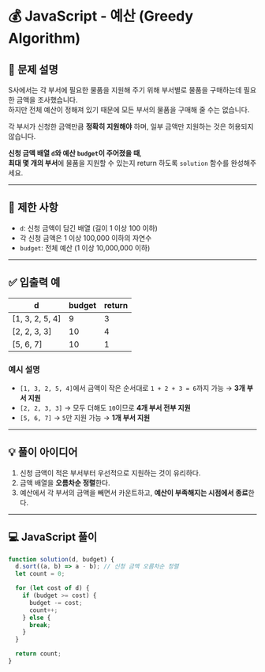 # 💰 JavaScript - 예산 (Greedy Algorithm)

## 📝 문제 설명
S사에서는 각 부서에 필요한 물품을 지원해 주기 위해 부서별로 물품을 구매하는데 필요한 금액을 조사했습니다.  
하지만 전체 예산이 정해져 있기 때문에 모든 부서의 물품을 구매해 줄 수는 없습니다.  

각 부서가 신청한 금액만큼 **정확히 지원해야** 하며, 일부 금액만 지원하는 것은 허용되지 않습니다.

**신청 금액 배열 `d`와 예산 `budget`이 주어졌을 때**,  
**최대 몇 개의 부서**에 물품을 지원할 수 있는지 return 하도록 `solution` 함수를 완성해주세요.

---

## 📌 제한 사항
- `d`: 신청 금액이 담긴 배열 (길이 1 이상 100 이하)
- 각 신청 금액은 1 이상 100,000 이하의 자연수
- `budget`: 전체 예산 (1 이상 10,000,000 이하)

---

## ✅ 입출력 예

| d             | budget | return |
|---------------|--------|--------|
| [1, 3, 2, 5, 4] | 9      | 3      |
| [2, 2, 3, 3]   | 10     | 4      |
| [5, 6, 7]      | 10     | 1      |

### 예시 설명
- `[1, 3, 2, 5, 4]`에서 금액이 작은 순서대로 `1 + 2 + 3 = 6`까지 가능 → **3개 부서 지원**
- `[2, 2, 3, 3]` → 모두 더해도 `10`이므로 **4개 부서 전부 지원**
- `[5, 6, 7]` → `5`만 지원 가능 → **1개 부서 지원**

---

## 💡 풀이 아이디어

1. 신청 금액이 적은 부서부터 우선적으로 지원하는 것이 유리하다.
2. 금액 배열을 **오름차순 정렬**한다.
3. 예산에서 각 부서의 금액을 빼면서 카운트하고, **예산이 부족해지는 시점에서 종료**한다.

---

## 💻 JavaScript 풀이

```javascript
function solution(d, budget) {
  d.sort((a, b) => a - b); // 신청 금액 오름차순 정렬
  let count = 0;

  for (let cost of d) {
    if (budget >= cost) {
      budget -= cost;
      count++;
    } else {
      break;
    }
  }

  return count;
}